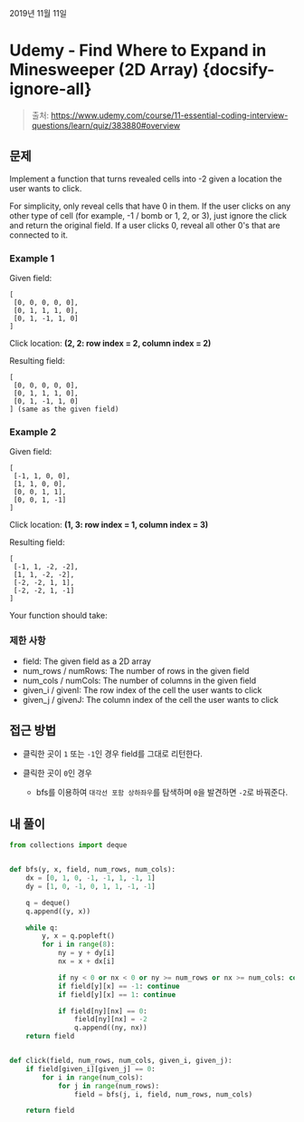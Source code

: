 
2019년 11월 11일

# Udemy - Find Where to Expand in Minesweeper (2D Array) {docsify-ignore-all}

> 출처: https://www.udemy.com/course/11-essential-coding-interview-questions/learn/quiz/383880#overview

## 문제

Implement a function that turns revealed cells into -2 given a location the user wants to click.

For simplicity, only reveal cells that have 0 in them.  If the user clicks on any other type of cell (for example, -1 / bomb or 1, 2, or 3), just ignore the click and return the original field.  If a user clicks 0, reveal all other 0's that are connected to it.

### Example 1

Given field:

```
[
 [0, 0, 0, 0, 0],
 [0, 1, 1, 1, 0],
 [0, 1, -1, 1, 0]
]
```

Click location: **(2, 2: row index = 2, column index = 2)**

Resulting field:

```
[
 [0, 0, 0, 0, 0],
 [0, 1, 1, 1, 0],
 [0, 1, -1, 1, 0]
] (same as the given field)
```

### Example 2

Given field:

```
[
 [-1, 1, 0, 0],
 [1, 1, 0, 0],
 [0, 0, 1, 1],
 [0, 0, 1, -1]
]
```

Click location: **(1, 3: row index = 1, column index = 3)**

Resulting field:

```
[
 [-1, 1, -2, -2],
 [1, 1, -2, -2],
 [-2, -2, 1, 1],
 [-2, -2, 1, -1]
]
```

Your function should take:

### 제한 사항

- field: The given field as a 2D array
- num_rows / numRows: The number of rows in the given field
- num_cols / numCols: The number of columns in the given field
- given_i / givenI: The row index of the cell the user wants to click
- given_j / givenJ: The column index of the cell the user wants to click

## 접근 방법

- 클릭한 곳이 `1` 또는 `-1`인 경우 field를 그대로 리턴한다.

- 클릭한 곳이 `0`인 경우
    - bfs를 이용하여 `대각선 포함 상하좌우`를 탐색하며 `0`을 발견하면 `-2`로 바꿔준다.

## 내 풀이

```python
from collections import deque


def bfs(y, x, field, num_rows, num_cols):
    dx = [0, 1, 0, -1, -1, 1, -1, 1]
    dy = [1, 0, -1, 0, 1, 1, -1, -1]

    q = deque()
    q.append((y, x))

    while q:
        y, x = q.popleft()
        for i in range(8):
            ny = y + dy[i]
            nx = x + dx[i]

            if ny < 0 or nx < 0 or ny >= num_rows or nx >= num_cols: continue
            if field[y][x] == -1: continue
            if field[y][x] == 1: continue

            if field[ny][nx] == 0:
                field[ny][nx] = -2
                q.append((ny, nx))
    return field


def click(field, num_rows, num_cols, given_i, given_j):
    if field[given_i][given_j] == 0:
        for i in range(num_cols):
            for j in range(num_rows):
                field = bfs(j, i, field, num_rows, num_cols)

    return field
```
